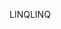 <span data-ttu-id="c318b-101">LINQ</span><span class="sxs-lookup"><span data-stu-id="c318b-101">LINQ</span></span>
